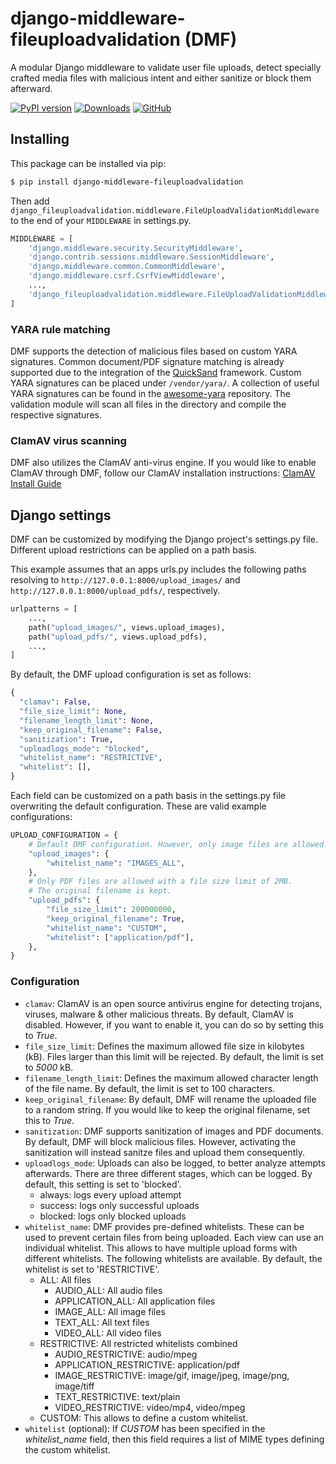 # django-middleware-fileuploadvalidation (DMF)

 A modular Django middleware to validate user file uploads, detect specially crafted media files with malicious intent and either sanitize or block them afterward. 

[![PyPI version](https://img.shields.io/pypi/v/django-middleware-fileuploadvalidation.svg?logo=pypi&logoColor=FFE873)](https://pypi.org/project/django-middleware-fileuploadvalidation/)
[![Downloads](https://img.shields.io/pypi/dw/django-middleware-fileuploadvalidation)](https://pypi.org/project/django-middleware-fileuploadvalidation/)
[![GitHub](https://img.shields.io/github/license/IV1T3/django-middleware-fileuploadvalidation.svg)](LICENSE)

## Installing

This package can be installed via pip:

```bash
$ pip install django-middleware-fileuploadvalidation
```

Then add `django_fileuploadvalidation.middleware.FileUploadValidationMiddleware` to the end of your `MIDDLEWARE` in settings.py.

```python
MIDDLEWARE = [
    'django.middleware.security.SecurityMiddleware',
    'django.contrib.sessions.middleware.SessionMiddleware',
    'django.middleware.common.CommonMiddleware',
    'django.middleware.csrf.CsrfViewMiddleware',
    ...,
    'django_fileuploadvalidation.middleware.FileUploadValidationMiddleware',
]
```

### YARA rule matching
DMF supports the detection of malicious files based on custom YARA signatures. 
Common document/PDF signature matching is already supported due to the integration of the [QuickSand](https://github.com/tylabs/quicksand) framework.
Custom YARA signatures can be placed under `/vendor/yara/`. A collection of useful YARA signatures can be found in the [awesome-yara](https://github.com/InQuest/awesome-yara) repository. The validation module will scan all files in the directory and compile the respective signatures.

### ClamAV virus scanning
DMF also utilizes the ClamAV anti-virus engine. If you would like to enable ClamAV through DMF, follow our ClamAV installation instructions: [ClamAV Install Guide](https://github.com/IV1T3/django-middleware-fileuploadvalidation/blob/main/docs/_CLAMAV_INSTALL_GUIDE.md)

## Django settings
DMF can be customized by modifying the Django project's settings.py file. Different upload restrictions can be applied on a path basis.

This example assumes that an apps urls.py includes the following paths resolving to `http://127.0.0.1:8000/upload_images/` and `http://127.0.0.1:8000/upload_pdfs/`, respectively.
```python
urlpatterns = [
    ...,
    path("upload_images/", views.upload_images),
    path("upload_pdfs/", views.upload_pdfs),
    ...,
]
```

By default, the DMF upload configuration is set as follows:
  
```python
{
  "clamav": False,
  "file_size_limit": None,
  "filename_length_limit": None,
  "keep_original_filename": False,
  "sanitization": True,
  "uploadlogs_mode": "blocked",
  "whitelist_name": "RESTRICTIVE",
  "whitelist": [],
}
```

Each field can be customized on a path basis in the settings.py file overwriting the default configuration.
These are valid example configurations:
```python
UPLOAD_CONFIGURATION = {
    # Default DMF configuration. However, only image files are allowed.
    "upload_images": {
        "whitelist_name": "IMAGES_ALL",
    },
    # Only PDF files are allowed with a file size limit of 2MB.
    # The original filename is kept.
    "upload_pdfs": {
        "file_size_limit": 200000000,
        "keep_original_filename": True,
        "whitelist_name": "CUSTOM",
        "whitelist": ["application/pdf"],
    },
}
```

### Configuration 
  - `clamav`: ClamAV is an open source antivirus engine for detecting trojans, viruses, malware & other malicious threats. By default, ClamAV is disabled. However, if you want to enable it, you can do so by setting this to *True*.
  - `file_size_limit`: Defines the maximum allowed file size in kilobytes (kB). Files larger than this limit will be rejected. By default, the limit is set to *5000* kB.
  - `filename_length_limit`: Defines the maximum allowed character length of the file name. By default, the limit is set to 100 characters.
  - `keep_original_filename`: By default, DMF will rename the uploaded file to a random string. If you would like to keep the original filename, set this to *True*.
  - `sanitization`: DMF supports sanitization of images and PDF documents. By default, DMF will block malicious files. However, activating the sanitization will instead sanitze files and upload them consequently.
  - `uploadlogs_mode`: Uploads can also be logged, to better analyze attempts afterwards. There are three different stages, which can be logged. By default, this setting is set to 'blocked'.
    - always: logs every upload attempt
    - success: logs only successful uploads
    - blocked: logs only blocked uploads
  - `whitelist_name`: DMF provides pre-defined whitelists. These can be used to prevent certain files from being uploaded. Each view can use an individual whitelist. This allows to have multiple upload forms with different whitelists. The following whitelists are available. By default, the whitelist is set to 'RESTRICTIVE'.
    - ALL: All files
      - AUDIO_ALL: All audio files
      - APPLICATION_ALL: All application files
      - IMAGE_ALL: All image files
      - TEXT_ALL: All text files
      - VIDEO_ALL: All video files
    - RESTRICTIVE: All restricted whitelists combined
      - AUDIO_RESTRICTIVE: audio/mpeg
      - APPLICATION_RESTRICTIVE: application/pdf
      - IMAGE_RESTRICTIVE: image/gif, image/jpeg, image/png, image/tiff
      - TEXT_RESTRICTIVE: text/plain
      - VIDEO_RESTRICTIVE: video/mp4, video/mpeg
    - CUSTOM: This allows to define a custom whitelist.
  - `whitelist` (optional): If *CUSTOM* has been specified in the *whitelist_name* field, then this field requires a list of MIME types defining the custom whitelist. 
